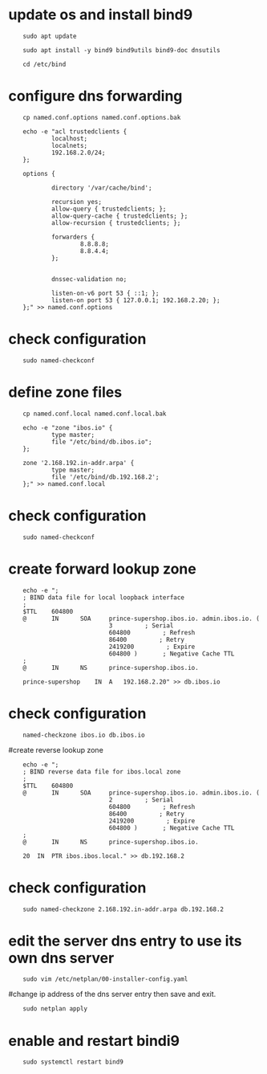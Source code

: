 # update os and install bind9

        sudo apt update

        sudo apt install -y bind9 bind9utils bind9-doc dnsutils

        cd /etc/bind


# configure dns forwarding

        cp named.conf.options named.conf.options.bak

        echo -e "acl trustedclients {
                localhost;
                localnets;
                192.168.2.0/24;
        };

        options {
        
                directory '/var/cache/bind';
        
                recursion yes;
                allow-query { trustedclients; };
                allow-query-cache { trustedclients; };
                allow-recursion { trustedclients; };

                forwarders {
                        8.8.8.8;
                        8.8.4.4;
                };

        
                dnssec-validation no;

                listen-on-v6 port 53 { ::1; };
                listen-on port 53 { 127.0.0.1; 192.168.2.20; };
        };" >> named.conf.options



# check configuration

        sudo named-checkconf



# define zone files

        cp named.conf.local named.conf.local.bak

        echo -e "zone "ibos.io" {
                type master;
                file "/etc/bind/db.ibos.io";
        };

        zone '2.168.192.in-addr.arpa' {
                type master;
                file '/etc/bind/db.192.168.2';
        };" >> named.conf.local



# check configuration

        sudo named-checkconf



# create forward lookup zone

        echo -e ";
        ; BIND data file for local loopback interface
        ;
        $TTL    604800
        @       IN      SOA     prince-supershop.ibos.io. admin.ibos.io. (
                                3         ; Serial
                                604800         ; Refresh
                                86400         ; Retry
                                2419200         ; Expire
                                604800 )       ; Negative Cache TTL
        ;
        @       IN      NS      prince-supershop.ibos.io.

        prince-supershop	IN	A	192.168.2.20" >> db.ibos.io



# check configuration

        named-checkzone ibos.io db.ibos.io



#create reverse lookup zone

        echo -e ";
        ; BIND reverse data file for ibos.local zone
        ;
        $TTL    604800
        @       IN      SOA     prince-supershop.ibos.io. admin.ibos.io. (
                                2         ; Serial
                                604800         ; Refresh
                                86400         ; Retry
                                2419200         ; Expire
                                604800 )       ; Negative Cache TTL
        ;
        @       IN      NS      prince-supershop.ibos.io.

        20	IN	PTR	ibos.ibos.local." >> db.192.168.2



# check configuration

        sudo named-checkzone 2.168.192.in-addr.arpa db.192.168.2


# edit the server dns entry to use its own dns server

        sudo vim /etc/netplan/00-installer-config.yaml
        
#change ip address of the dns server entry then save and exit.

        sudo netplan apply

# enable and restart bindi9

        sudo systemctl restart bind9
